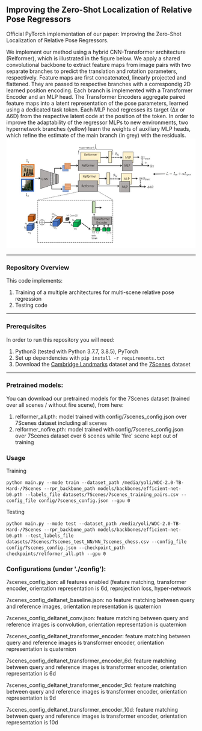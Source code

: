 ## Improving the Zero-Shot Localization of Relative Pose Regressors
Official PyTorch implementation of our paper: Improving the Zero-Shot Localization of Relative Pose Regressors.

We implement our method using a hybrid CNN-Transformer architecture (Relformer), which is illustrated in the figure below. 
We apply a shared convolutional backbone to extract feature maps from image pairs with two separate branches to predict the translation and rotation parameters, respectively. Feature maps are first concatenated, linearly projected and flattened. They are passed to respective branches with a correspondig 2D learned position encoding. Each branch is implemented with a Transformer Encoder and an MLP head. The Transformer Encoders aggregate paired feature maps into a latent representation of the pose parameters, learned using a dedicated task token. Each MLP head regresses its target (∆x or ∆6D) from the respective latent code at the position of the token.  In order to improve the adaptability of the regressor MLPs to new environments, two hypernetwork branches (yellow) learn the weights of auxiliary MLP heads, which refine the estimate of the main branch (in grey) with the residuals.
![Improving the Zero-Shot Localization of Relative Pose Regressors](./img/teaser.jpg)

---

### Repository Overview 

This code implements:

1. Training of a multiple architectures for multi-scene relative pose regression 
2. Testing code

---

### Prerequisites

In order to run this repository you will need:

1. Python3 (tested with Python 3.7.7, 3.8.5), PyTorch
2. Set up dependencies with ```pip install -r requirements.txt```
3. Download the [Cambridge Landmarks](http://mi.eng.cam.ac.uk/projects/relocalisation/#dataset) dataset and the [7Scenes](https://www.microsoft.com/en-us/research/project/rgb-d-dataset-7-scenes/) dataset

---

### Pretrained models:
You can download our pretrained models for the 7Scenes dataset (trained over all scenes / without fire scene), from here: 

1. relformer_all.pth: model trained with config/7scenes_config.json over 7Scenes dataset including all scenes
2. relformer_nofire.pth: model trained with config/7scenes_config.json over 7Scenes dataset over 6 scenes while 'fire' scene kept out of training

### Usage
Training 
```
python main.py --mode train --dataset_path /media/yoli/WDC-2.0-TB-Hard-/7Scenes --rpr_backbone_path models/backbones/efficient-net-b0.pth --labels_file datasets/7Scenes/7scenes_training_pairs.csv --config_file config/7scenes_config.json --gpu 0
```
Testing
```
python main.py --mode test --dataset_path /media/yoli/WDC-2.0-TB-Hard-/7Scenes --rpr_backbone_path models/backbones/efficient-net-b0.pth --test_labels_file datasets/7Scenes/7scenes_test_NN/NN_7scenes_chess.csv --config_file config/7scenes_config.json --checkpoint_path checkpoints/relformer_all.pth --gpu 0
```


### Configurations  (under './config'):

7scenes_config.json: all features enabled (feature matching, transformer encoder, orientation representation is 6d, reprojection loss, hyper-network

7scenes_config_deltanet_baseline.json: no feature matching between query and reference images, orientation representation is quaternion

7scenes_config_deltanet_conv.json: feature matching between query and reference images is convolution, orientation representation is quaternion

7scenes_config_deltanet_transformer_encoder: feature matching between query and reference images is transformer encoder, orientation representation is quaternion

7scenes_config_deltanet_transformer_encoder_6d: feature matching between query and reference images is transformer encoder, orientation representation is 6d 

7scenes_config_deltanet_transformer_encoder_9d: feature matching between query and reference images is transformer encoder, orientation representation is 9d 

7scenes_config_deltanet_transformer_encoder_10d: feature matching between query and reference images is transformer encoder, orientation representation is 10d 
 

